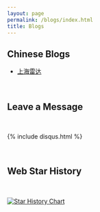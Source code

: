 ```yaml
---
layout: page
permalink: /blogs/index.html
title: Blogs
---
```


## Chinese Blogs



- [上海雷达](./blogs/Shanghai-Radar/)


<br>

## Leave a Message

<br>

{% include disqus.html %} 

<br>

## Web Star History

<br>

[![Star History Chart](https://api.star-history.com/svg?repos=GuangLun2000/GuangLun2000.github.io&type=Date)](https://star-history.com/#GuangLun2000/GuangLun2000.github.io&Date)

<br>
